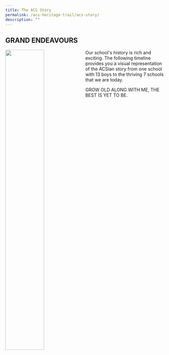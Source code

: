 ```yaml
---
title: The ACS Story
permalink: /acs-heritage-trail/acs-story/
description: ""
---
```

## GRAND ENDEAVOURS

<img align="left" style="width:49%" src="/images/eng6.jpeg">

Our school's history is rich and exciting. The following timeline provides you a visual representation of the ACSian story from one school with 13 boys to the thriving 7 schools that we are today.

GROW OLD ALONG WITH ME, THE BEST IS YET TO BE.

